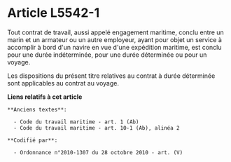 # Article L5542-1

Tout contrat de travail, aussi appelé engagement maritime, conclu entre un marin et un armateur ou un autre employeur, ayant
pour objet un service à accomplir à bord d'un navire en vue d'une expédition maritime, est conclu pour une durée
indéterminée, pour une durée déterminée ou pour un voyage.

Les dispositions du présent titre relatives au contrat à durée déterminée sont applicables au contrat au voyage.

**Liens relatifs à cet article**

	**Anciens textes**:

	  - Code du travail maritime - art. 1 (Ab)
	  - Code du travail maritime - art. 10-1 (Ab), alinéa 2

	**Codifié par**:

	  - Ordonnance n°2010-1307 du 28 octobre 2010 - art. (V)
